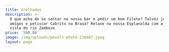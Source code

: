```yaml
---
title: Grelhados
description: >-
  O que acha de se sentar no nosso bar e pedir um bom Filete? Talvez juntar seus
  amigos e petiscar Cabrito na Brasa? Relaxe na nossa Esplanalda com a melhor
  vista do rio Zambeze
price: '500.00'
image: /img/uploads/pexels-photo-236887.jpeg
layout: page
---
```


